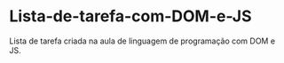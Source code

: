 # Lista-de-tarefa-com-DOM-e-JS
Lista de tarefa criada na aula de linguagem de programação com DOM e JS.
